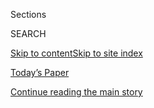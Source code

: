 <div id="app">

<div>

<div class="NYTAppHideMasthead css-1r6wvpq e1suatyy0">

<div class="section css-ui9rw0 e1suatyy2">

<div class="css-eph4ug er09x8g0">

<div class="css-6n7j50">

</div>

<span class="css-1dv1kvn">Sections</span>

<div class="css-10488qs">

<span class="css-1dv1kvn">SEARCH</span>

</div>

[Skip to content](#site-content)[Skip to site
index](#site-index)

</div>

<div class="css-10698na e1huz5gh0">

</div>

</div>

<div id="masthead-bar-one" class="section hasLinks css-15hmgas e1csuq9d3">

<div class="css-uqyvli e1csuq9d0">

</div>

<div class="css-1uqjmks e1csuq9d1">

</div>

<div class="css-9e9ivx">

[](https://myaccount.nytimes3xbfgragh.onion/auth/login?response_type=cookie&client_id=vi)

</div>

<div class="css-1bvtpon e1csuq9d2">

[Today’s Paper](https://www.nytimes3xbfgragh.onion/section/todayspaper)

</div>

</div>

</div>

</div>

<div data-aria-hidden="false">

<div id="site-content" data-role="main">

<div id="top-wrapper" class="css-15p45cc eaca97t0" type="top">

<div id="top-slug" class="css-19x0jxb eaca97t1" hidden="">

Advertisement

</div>

[Continue reading the main
story](#after-top)

<div class="ad top-wrapper" style="text-align:center;height:100%;display:block;min-height:90px">

<div id="top" class="place-ad" data-position="top" data-size-key="top">

</div>

</div>

<div id="after-top">

</div>

</div>

<div id="byline" class="section css-15h4p1b e9abtgs0">

<div class="css-1j21atc e1svk9qx1">

<div class="css-nfcc9b e1svk9qx3">

<div class="css-cnx41t">

![Portrait of Russ
Buettner](https://static01.graylady3jvrrxbe.onion/images/2018/02/16/multimedia/author-russ-buettner/author-russ-buettner-thumbLarge.jpg)

</div>

<div class="css-vl9dhg e1svk9qx5">

<div class="css-1nrhkj6 e1svk9qx6">

# Russ Buettner

</div>

## <span></span>

Russ Buettner is an investigative reporter for The Times. Since 2016,
his reporting has focused on the personal finances of President Donald
J. Trump, including articles exploring Mr. Trump’s record of failure in
Atlantic City and overstating revenues from his businesses.

<span class="css-dd5dyy">More**</span>

</div>

</div>

</div>

<div>

<div id="mid1-wrapper" class="css-1mn4oms eaca97t0" type="rank">

<div id="mid1-slug" class="css-1tag3rd eaca97t1">

Advertisement

</div>

[Continue reading the main
story](#after-mid1)

<div id="mid1" class="ad mid1-wrapper" style="text-align:center;height:100%;display:block">

</div>

<div id="after-mid1">

</div>

</div>

</div>

<div class="css-185go5a e1o5byef0">

<div class="css-15cbhtu">

  - [Latest](#stream-panel)
  - <span class="css-6n7j50">Search</span>
    <div class="control">
    <div class="label-container css-1dv1kvn">
    Search
    </div>
    <div class="css-wm4t3d">
    **<span id="clear-search-input" class="css-1dv1kvn">Clear this text
    input</span>
    </div>
    </div>
    <span class="css-1iovbfw"></span>

<div id="stream-panel" class="section css-8msx5b e1jz0cab1">

<div class="css-13mho3u">

1.  
    
    <div class="css-1cp3ece">
    
    <div class="css-1l4spti">
    
    [](/2019/07/20/us/politics/trump-race-record.html)
    
    <div class="css-79elbk">
    
    ![](https://static01.graylady3jvrrxbe.onion/images/2019/07/19/video/19vid-trump-stern-still/19vid-trump-stern-still-thumbWide.jpg?quality=75&auto=webp&disable=upscale)
    
    </div>
    
    ## Trump Employs an Old Tactic: Using Race for Gain
    
    Since well before setting off a furor by telling four Democratic
    lawmakers of color to “go back” to their home countries, President
    Trump has sought to turn racial divisions to his advantage.
    
    <div class="css-1nqbnmb ea5icrr0">
    
    By <span class="css-1n7hynb">Peter Baker, Michael M. Grynbaum,
    Maggie Haberman, Annie Karni <span>and</span> Russ
    Buettner</span>
    
    </div>
    
    </div>
    
    <div class="css-1lc2l26 e1xfvim33">
    
    </div>
    
    </div>

2.  
    
    <div class="css-1cp3ece">
    
    <div class="css-1l4spti">
    
    [](/2019/05/07/us/trump-tax-figures.html)
    
    <div class="css-79elbk">
    
    ![](https://static01.graylady3jvrrxbe.onion/images/2019/05/05/multimedia/05tax-takeaways/05tax-takeaways-thumbWide.jpg?quality=75&auto=webp&disable=upscale)
    
    </div>
    
    ## 5 Takeaways From 10 Years of Trump Tax Figures
    
    The Times obtained details from a decade of the president’s tax
    returns, revealing $1.17 billion in business losses. Here’s what
    else the numbers show.
    
    <div class="css-1nqbnmb ea5icrr0">
    
    By <span class="css-1n7hynb">Susanne Craig <span>and</span> Russ
    Buettner</span>
    
    </div>
    
    <div class="css-185051n">
    
    [阅读简体中文版](https://cn.nytimes3xbfgragh.onion/usa/20190508/trump-tax-figures/ "Read in Simplified Chinese")[閱讀繁體中文版](https://cn.nytimes3xbfgragh.onion/usa/20190508/trump-tax-figures/zh-hant/ "Read in Traditional Chinese")[Leer
    en
    español](https://www.nytimes3xbfgragh.onion/es/2019/05/08/trump-declaraciones-impuestos/ "Read in Spanish")
    
    </div>
    
    </div>
    
    <div class="css-1lc2l26 e1xfvim33">
    
    </div>
    
    </div>

3.  
    
    <div class="css-1cp3ece">
    
    <div class="css-1l4spti">
    
    [](/interactive/2019/05/07/us/politics/donald-trump-taxes.html)
    
    <div class="css-79elbk">
    
    ![](https://static01.graylady3jvrrxbe.onion/images/2019/03/20/obituaries/archives/00trump-ice/00trump-ice-thumbWide-v6.jpg?quality=75&auto=webp&disable=upscale)
    
    </div>
    
    ## Decade in the Red: Trump Tax Figures Show Over $1 Billion in Business Losses
    
    Newly obtained tax information reveals that from 1985 to 1994,
    Donald J. Trump’s businesses were in far bleaker condition than was
    previously known.
    
    <div class="css-1nqbnmb ea5icrr0">
    
    By <span class="css-1n7hynb">Russ Buettner <span>and</span> Susanne
    Craig</span>
    
    </div>
    
    </div>
    
    <div class="css-1lc2l26 e1xfvim33">
    
    </div>
    
    </div>

4.  
    
    <div class="css-1cp3ece">
    
    <div class="css-1l4spti">
    
    [](/2019/04/10/us/maryanne-trump-barry-misconduct-inquiry.html)
    
    <div class="css-79elbk">
    
    ![](https://static01.graylady3jvrrxbe.onion/images/2019/04/10/obituaries/archives/10trumpjudge-alt/merlin_153329271_aab30269-5e42-4237-84a5-e8fc373f4dd1-thumbWide.jpg?quality=75&auto=webp&disable=upscale)
    
    </div>
    
    ## Retiring as a Judge, Trump’s Sister Ends Court Inquiry Into Her Role in Tax Dodges
    
    Maryanne Trump Barry faced complaints of judicial misconduct after a
    New York Times investigation found she had engaged in fraudulent tax
    schemes with her siblings.
    
    <div class="css-1nqbnmb ea5icrr0">
    
    By <span class="css-1n7hynb">Russ Buettner <span>and</span> Susanne
    Craig</span>
    
    </div>
    
    </div>
    
    <div class="css-1lc2l26 e1xfvim33">
    
    </div>
    
    </div>

5.  
    
    <div class="css-1cp3ece">
    
    <div class="css-1l4spti">
    
    [](/2019/02/27/us/politics/donald-trump-wealth.html)
    
    <div class="css-79elbk">
    
    ![](https://static01.graylady3jvrrxbe.onion/images/2019/02/28/us/politics/28trump-myth/merlin_147189999_4cebd96d-d71a-45d9-a74c-9c71fe971c86-thumbWide.jpg?quality=75&auto=webp&disable=upscale)
    
    </div>
    
    ## Buoying Trump’s ‘Inflated’ Wealth: $4 Billion in ‘Brand Value,’ Cohen Says
    
    In congressional testimony, the president’s former personal lawyer
    traced the lifelong myth-making practice that created the brand of
    Donald J. Trump, self-made billionaire.
    
    <div class="css-1nqbnmb ea5icrr0">
    
    By <span class="css-1n7hynb">Russ Buettner <span>and</span> Susanne
    Craig</span>
    
    </div>
    
    </div>
    
    <div class="css-1lc2l26 e1xfvim33">
    
    </div>
    
    </div>

6.  
    
    <div class="css-1cp3ece">
    
    <div class="css-1l4spti">
    
    [](/2019/01/20/us/donald-trump-leadership-style.html)
    
    <div class="css-79elbk">
    
    ![](https://static01.graylady3jvrrxbe.onion/images/2019/01/20/us/00dealmaker/merlin_137612556_10525744-c0e4-49d4-9cf6-d36041f236c3-thumbWide.jpg?quality=75&auto=webp&disable=upscale)
    
    </div>
    
    ### <span class="css-m70j1g">news analysis</span>
    
    ## In Business and Governing, Trump Seeks Victory in Chaos
    
    For people who have done business with the president, the protracted
    fight over the government shutdown reflects a time-tested playbook.
    
    <div class="css-1nqbnmb ea5icrr0">
    
    By <span class="css-1n7hynb">Russ Buettner <span>and</span> Maggie
    Haberman</span>
    
    </div>
    
    </div>
    
    <div class="css-1lc2l26 e1xfvim33">
    
    </div>
    
    </div>

7.  
    
    <div class="css-1cp3ece">
    
    <div class="css-1l4spti">
    
    [](/2018/12/15/us/politics/trump-tenants-taxes.html)
    
    <div class="css-79elbk">
    
    ![](https://static01.graylady3jvrrxbe.onion/images/2018/12/14/us/xxtrumptenants6-promo/xxtrumptenants6-promo-thumbWide-v3.jpg?quality=75&auto=webp&disable=upscale)
    
    </div>
    
    ## As the Trumps Dodged Taxes, Their Tenants Paid a Price
    
    A phony business the Trumps created to siphon wealth from their
    empire drove up the rent for thousands living in their buildings.
    
    <div class="css-1nqbnmb ea5icrr0">
    
    By <span class="css-1n7hynb">Russ Buettner <span>and</span> Susanne
    Craig</span>
    
    </div>
    
    </div>
    
    <div class="css-1lc2l26 e1xfvim33">
    
    </div>
    
    </div>

8.  
    
    <div class="css-1cp3ece">
    
    <div class="css-1l4spti">
    
    [](/2018/10/04/us/politics/donald-trump-fred-trump-tax-schemes.html)
    
    <div class="css-79elbk">
    
    ![](https://static01.graylady3jvrrxbe.onion/images/2018/10/04/us/04TrumpTaxes1/04TrumpTaxes1-thumbWide.jpg?quality=75&auto=webp&disable=upscale)
    
    </div>
    
    ## New York Regulators Examine the Trump Family’s Tax Schemes
    
    State and city officials announced they were looking into the
    maneuvers after an investigative report in The New York Times.
    
    <div class="css-1nqbnmb ea5icrr0">
    
    By <span class="css-1n7hynb">Russ Buettner, Susanne Craig
    <span>and</span> David
    Barstow</span>
    
    </div>
    
    </div>
    
    <div class="css-1lc2l26 e1xfvim33">
    
    </div>
    
    </div>

9.  
    
    <div class="css-1cp3ece">
    
    <div class="css-1l4spti">
    
    [](/video/us/politics/100000006142467/-donald-fred-trump-taxes-ground-lease.html)
    
    <div class="css-79elbk">
    
    ![](https://static01.graylady3jvrrxbe.onion/images/2018/10/03/us/politics/GROUND-LEASE/GROUND-LEASE-thumbWide.jpg?quality=75&auto=webp&disable=upscale)
    
    </div>
    
    ### <span class="css-hue6tr ezz4tcd1">Times</span><span class="css-1a54gqt">Video</span>
    
    ## How Donald Trump’s Father Made Him a Landlord at Age 3
    
    As a toddler, Donald Trump was earning $200,000 a year in today’s
    dollars from his father’s empire. He was a millionaire by age 8.
    Here’s how Fred Trump’s financial maneuvering created a steady
    stream of income for Donald Trump and his siblings.
    
    <div class="css-1nqbnmb ea5icrr0">
    
    By <span class="css-1n7hynb">Gabriel J.X. Dance, Russ Buettner, Brad
    Fisher, Greg Chen <span>and</span> Grant
    Gold</span>
    
    </div>
    
    </div>
    
    <div class="css-1lc2l26 e1xfvim33">
    
    </div>
    
    </div>

10. 
    
    <div class="css-1cp3ece">
    
    <div class="css-1l4spti">
    
    [](/interactive/2018/10/02/us/politics/trump-family-wealth.html)
    
    <div class="css-79elbk">
    
    ![](https://static01.graylady3jvrrxbe.onion/images/2018/08/15/us/empire-inv-promo-image/empire-inv-promo-image-thumbWide-v3.jpg?quality=75&auto=webp&disable=upscale)
    
    </div>
    
    ## 4 Ways Fred Trump Made Donald Trump and His Siblings Rich
    
    A Times investigation found that the president's father created
    scores of revenue streams for his children.
    
    <div class="css-1nqbnmb ea5icrr0">
    
    By <span class="css-1n7hynb">Susanne Craig, Russ Buettner, David
    Barstow <span>and</span> Gabriel J.X. Dance</span>
    
    </div>
    
    </div>
    
    <div class="css-1lc2l26 e1xfvim33">
    
    </div>
    
    </div>

<div class="css-13mho3u">

<div class="css-1t62hi8">

<div class="css-1stvaey">

Show
More

<div>

<div style="border:0;clip:rect(0 0 0 0);height:1px;margin:-1px;overflow:hidden;white-space:nowrap;padding:0;width:1px;position:absolute" data-role="log" data-aria-live="assertive">

</div>

<div style="border:0;clip:rect(0 0 0 0);height:1px;margin:-1px;overflow:hidden;white-space:nowrap;padding:0;width:1px;position:absolute" data-role="log" data-aria-live="assertive">

</div>

<div style="border:0;clip:rect(0 0 0 0);height:1px;margin:-1px;overflow:hidden;white-space:nowrap;padding:0;width:1px;position:absolute" data-role="log" data-aria-live="polite">

</div>

<div style="border:0;clip:rect(0 0 0 0);height:1px;margin:-1px;overflow:hidden;white-space:nowrap;padding:0;width:1px;position:absolute" data-role="log" data-aria-live="polite">

</div>

</div>

</div>

</div>

</div>

</div>

<div class="css-g6hk37 supplemental">

<div id="mid2-wrapper" class="css-10wkyv7 eaca97t0" type="lede">

<div id="mid2-slug" class="css-1tag3rd eaca97t1">

Advertisement

</div>

[Continue reading the main
story](#after-mid2)

<div id="mid2" class="ad mid2-wrapper" style="text-align:center;height:100%;display:block;min-height:250px">

</div>

<div id="after-mid2">

</div>

</div>

## Follow Elsewhere

<div class="module-body">

  - [**<span data-aria-hidden="true">russbuettner</span><span class="css-1dv1kvn">twitter
    page for russbuettner</span>](https://twitter.com/russbuettner)

</div>

</div>

</div>

</div>

</div>

</div>

</div>

## Site Index

<div>

</div>

## Site Information Navigation

  - [© <span>2020</span> <span>The New York Times
    Company</span>](https://help.nytimes3xbfgragh.onion/hc/en-us/articles/115014792127-Copyright-notice)

<!-- end list -->

  - [NYTCo](https://www.nytco.com/)
  - [Contact
    Us](https://help.nytimes3xbfgragh.onion/hc/en-us/articles/115015385887-Contact-Us)
  - [Work with us](https://www.nytco.com/careers/)
  - [Advertise](https://nytmediakit.com/)
  - [T Brand Studio](http://www.tbrandstudio.com/)
  - [Your Ad
    Choices](https://www.nytimes3xbfgragh.onion/privacy/cookie-policy#how-do-i-manage-trackers)
  - [Privacy](https://www.nytimes3xbfgragh.onion/privacy)
  - [Terms of
    Service](https://help.nytimes3xbfgragh.onion/hc/en-us/articles/115014893428-Terms-of-service)
  - [Terms of
    Sale](https://help.nytimes3xbfgragh.onion/hc/en-us/articles/115014893968-Terms-of-sale)
  - [Site
    Map](https://spiderbites.nytimes3xbfgragh.onion)
  - [Help](https://help.nytimes3xbfgragh.onion/hc/en-us)
  - [Subscriptions](https://www.nytimes3xbfgragh.onion/subscription?campaignId=37WXW)

</div>

</div>
